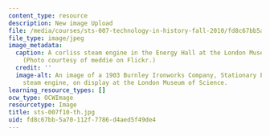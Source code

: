 ```yaml
---
content_type: resource
description: New image Upload
file: /media/courses/sts-007-technology-in-history-fall-2010/fd8c67bb5a70112f7786d4aed5f49de4_sts-007f10-th.jpg
file_type: image/jpeg
image_metadata:
  caption: A corliss steam engine in the Energy Hall at the London Museum of Science.
    (Photo courtesy of meddie on Flickr.)
  credit: ''
  image-alt: An image of a 1903 Burnley Ironworks Company, Stationary Engine, a corliss
    steam engine, on display at the London Museum of Science.
learning_resource_types: []
ocw_type: OCWImage
resourcetype: Image
title: sts-007f10-th.jpg
uid: fd8c67bb-5a70-112f-7786-d4aed5f49de4
---
```

